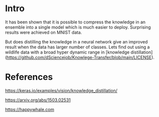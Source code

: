 # Intro

It has been shown that it is possible to compress the knowledge in an ensemble into a single model which is much easier to deploy. Surprising results were achieved on MNIST data.

But does distilling the knowledge in a neural network give an improved result when the data has larger number of classes. Lets find out using a wildlife data with a broad hyper dynamic range in [knowledge distillation] (https://github.com/dSciencejob/Knowlege-Transfer/blob/main/LICENSE).

# References

https://keras.io/examples/vision/knowledge_distillation/

https://arxiv.org/abs/1503.02531

https://happywhale.com

